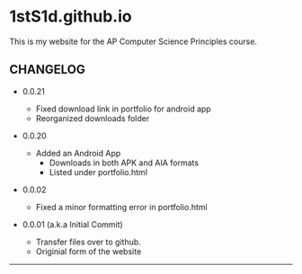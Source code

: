 # 1stS1d.github.io
This is my website for the AP Computer Science Principles course.

CHANGELOG
------------------------------
- 0.0.21
  - Fixed download link in portfolio for android app
  - Reorganized downloads folder

- 0.0.20
  - Added an Android App
    - Downloads in both APK and AIA formats
    - Listed under portfolio.html
- 0.0.02
  - Fixed a minor formatting error in portfolio.html

- 0.0.01 (a.k.a Initial Commit)
  - Transfer files over to github.
  - Originial form of the website
------------------------------
